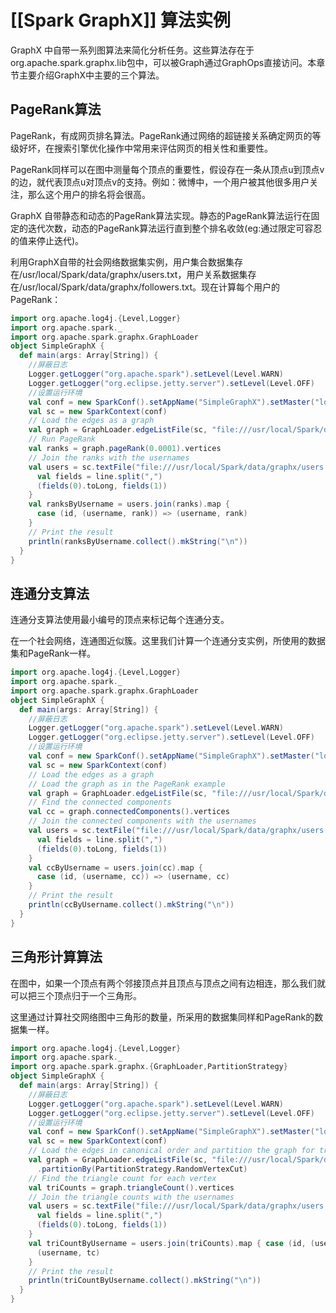 # [[Spark GraphX]] 算法实例

GraphX 中自带一系列图算法来简化分析任务。这些算法存在于org.apache.spark.graphx.lib包中，可以被Graph通过GraphOps直接访问。本章节主要介绍GraphX中主要的三个算法。

## PageRank算法

PageRank，有成网页排名算法。PageRank通过网络的超链接关系确定网页的等级好坏，在搜索引擎优化操作中常用来评估网页的相关性和重要性。

PageRank同样可以在图中测量每个顶点的重要性，假设存在一条从顶点u到顶点v的边，就代表顶点u对顶点v的支持。例如：微博中，一个用户被其他很多用户关注，那么这个用户的排名将会很高。

GraphX 自带静态和动态的PageRank算法实现。静态的PageRank算法运行在固定的迭代次数，动态的PageRank算法运行直到整个排名收敛(eg:通过限定可容忍的值来停止迭代)。

利用GraphX自带的社会网络数据集实例，用户集合数据集存在/usr/local/Spark/data/graphx/users.txt，用户关系数据集存在/usr/local/Spark/data/graphx/followers.txt。现在计算每个用户的PageRank：

```scala
import org.apache.log4j.{Level,Logger}
import org.apache.spark._
import org.apache.spark.graphx.GraphLoader
object SimpleGraphX {
  def main(args: Array[String]) {
    //屏蔽日志
    Logger.getLogger("org.apache.spark").setLevel(Level.WARN)
    Logger.getLogger("org.eclipse.jetty.server").setLevel(Level.OFF)
    //设置运行环境
    val conf = new SparkConf().setAppName("SimpleGraphX").setMaster("local")
    val sc = new SparkContext(conf)
    // Load the edges as a graph
    val graph = GraphLoader.edgeListFile(sc, "file:///usr/local/Spark/data/graphx/followers.txt")
    // Run PageRank
    val ranks = graph.pageRank(0.0001).vertices
    // Join the ranks with the usernames
    val users = sc.textFile("file:///usr/local/Spark/data/graphx/users.txt").map { line =>
      val fields = line.split(",")
      (fields(0).toLong, fields(1))
    }
    val ranksByUsername = users.join(ranks).map {
      case (id, (username, rank)) => (username, rank)
    }
    // Print the result
    println(ranksByUsername.collect().mkString("\n"))
  }
}
```

## 连通分支算法

连通分支算法使用最小编号的顶点来标记每个连通分支。

在一个社会网络，连通图近似簇。这里我们计算一个连通分支实例，所使用的数据集和PageRank一样。

```scala
import org.apache.log4j.{Level,Logger}
import org.apache.spark._
import org.apache.spark.graphx.GraphLoader
object SimpleGraphX {
  def main(args: Array[String]) {
    //屏蔽日志
    Logger.getLogger("org.apache.spark").setLevel(Level.WARN)
    Logger.getLogger("org.eclipse.jetty.server").setLevel(Level.OFF)
    //设置运行环境
    val conf = new SparkConf().setAppName("SimpleGraphX").setMaster("local")
    val sc = new SparkContext(conf)
    // Load the edges as a graph
    // Load the graph as in the PageRank example
    val graph = GraphLoader.edgeListFile(sc, "file:///usr/local/Spark/data/graphx/followers.txt")
    // Find the connected components
    val cc = graph.connectedComponents().vertices
    // Join the connected components with the usernames
    val users = sc.textFile("file:///usr/local/Spark/data/graphx/users.txt").map { line =>
      val fields = line.split(",")
      (fields(0).toLong, fields(1))
    }
    val ccByUsername = users.join(cc).map {
      case (id, (username, cc)) => (username, cc)
    }
    // Print the result
    println(ccByUsername.collect().mkString("\n"))
  }
}
```

## 三角形计算算法

在图中，如果一个顶点有两个邻接顶点并且顶点与顶点之间有边相连，那么我们就可以把三个顶点归于一个三角形。

这里通过计算社交网络图中三角形的数量，所采用的数据集同样和PageRank的数据集一样。

```scala
import org.apache.log4j.{Level,Logger}
import org.apache.spark._
import org.apache.spark.graphx.{GraphLoader,PartitionStrategy}
object SimpleGraphX {
  def main(args: Array[String]) {
    //屏蔽日志
    Logger.getLogger("org.apache.spark").setLevel(Level.WARN)
    Logger.getLogger("org.eclipse.jetty.server").setLevel(Level.OFF)
    //设置运行环境
    val conf = new SparkConf().setAppName("SimpleGraphX").setMaster("local")
    val sc = new SparkContext(conf)
    // Load the edges in canonical order and partition the graph for triangle count
    val graph = GraphLoader.edgeListFile(sc, "file:///usr/local/Spark/data/graphx/followers.txt", true)
      .partitionBy(PartitionStrategy.RandomVertexCut)
    // Find the triangle count for each vertex
    val triCounts = graph.triangleCount().vertices
    // Join the triangle counts with the usernames
    val users = sc.textFile("file:///usr/local/Spark/data/graphx/users.txt").map { line =>
      val fields = line.split(",")
      (fields(0).toLong, fields(1))
    }
    val triCountByUsername = users.join(triCounts).map { case (id, (username, tc)) =>
      (username, tc)
    }
    // Print the result
    println(triCountByUsername.collect().mkString("\n"))
  }
}
```